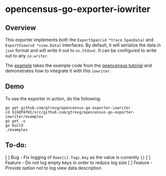 opencensus-go-exporter-iowriter
===============================

Overview
---------

This exporter implements both the `ExportSpan(sd *trace.SpanData)` and
`ExportView(vd *view.Data)` interfaces.
By default, it will serialize the data in `json` format and will write it
out to `os.Stdout`.
It can be configured to write out to any `io.writer`.

The [example](examples/main.go) takes the example code from the
[opencensus tutorial](https://opencensus.io/exporters/custom-exporter/go/) and
demonstrates how to integrate it with this `iowriter`.


Demo
----

To see the exporter in action, do the following:

```
go get github.com/gtrevg/opencensus-go-exporter-iowriter
cd ${GOPATH}/src/github.com/gtrevg/opencensus-go-exporter-iowriter/examples
go get -u
go build
./examples
```


To-do:
------
[ ] Bug - Fix logging of `Rows[i].Tags.Key` as the value is currently `{}`
[ ] Feature - Do not log empty keys in order to reduce log size
[ ] Feature - Provide option not to log view data description
